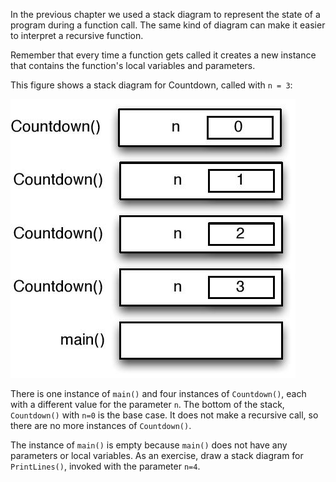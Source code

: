 In the previous chapter we used a stack diagram to represent the state of a program during a function call.  The same kind of diagram can make it easier to interpret a recursive function.

Remember that every time a function gets called it creates a new instance that contains the function's local variables and parameters.

This figure shows a stack diagram for Countdown, called with `n = 3`:

![figs/stack2](figs/stack2.jpg)


There is one instance of `main()` and four instances of `Countdown()`, each with a different value for the parameter `n`.  The bottom of the stack, `Countdown()` with `n=0` is the base case.  It does not make a recursive call, so there are no more instances of `Countdown()`.

The instance of `main()` is empty because `main()` does not have any parameters or local variables.  As an exercise, draw a stack diagram for `PrintLines()`, invoked with the parameter `n=4`.